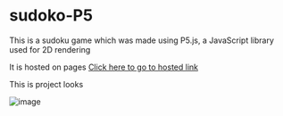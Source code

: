 # sudoko-P5
This is a sudoku game which was made using P5.js, a JavaScript library used for 2D rendering

It is hosted on pages [Click here to go to hosted link](https://proaddy.github.io/sudoko-P5)

This is project looks

![image](https://github.com/proaddy/sudoko-P5/assets/38201144/ada4d712-e8a6-4521-8efe-5674f512e833)
